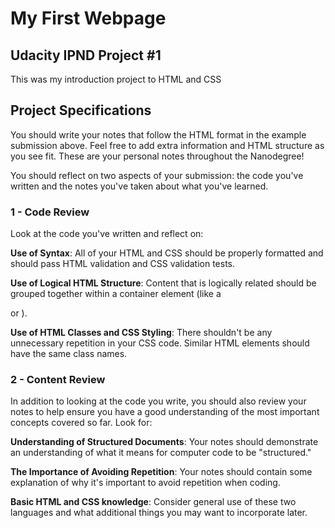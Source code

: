 # My First Webpage
## Udacity IPND Project #1

This was my introduction project to HTML and CSS


## Project Specifications

You should write your notes that follow the HTML format in the example submission above. Feel free to add extra information and HTML structure as you see fit. These are your personal notes throughout the Nanodegree!

You should reflect on two aspects of your submission: the code you've written and the notes you've taken about what you've learned.

### 1 - Code Review
Look at the code you've written and reflect on:

**Use of Syntax**: All of your HTML and CSS should be properly formatted and should pass HTML validation and CSS validation tests.

**Use of Logical HTML Structure**: Content that is logically related should be grouped together within a container element (like a <div> or <span>).

**Use of HTML Classes and CSS Styling**: There shouldn't be any unnecessary repetition in your CSS code. Similar HTML elements should have the same class names.

### 2 - Content Review
In addition to looking at the code you write, you should also review your notes to help ensure you have a good understanding of the most important concepts covered so far. Look for:

**Understanding of Structured Documents**: Your notes should demonstrate an understanding of what it means for computer code to be "structured."

**The Importance of Avoiding Repetition**: Your notes should contain some explanation of why it's important to avoid repetition when coding.

**Basic HTML and CSS knowledge**: Consider general use of these two languages and what additional things you may want to incorporate later.
